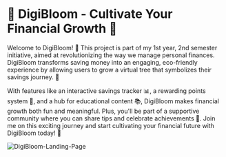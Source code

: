 # **🌱 DigiBloom - Cultivate Your Financial Growth 🌿**

Welcome to DigiBloom! 🌟 This project is part of my 1st year, 2nd semester initiative, aimed at revolutionizing the way we manage personal finances. DigiBloom transforms saving money into an engaging, eco-friendly experience by allowing users to grow a virtual tree that symbolizes their savings journey. 🌳

With features like an interactive savings tracker 📊, a rewarding points system 🏅, and a hub for educational content 📚, DigiBloom makes financial growth both fun and meaningful. Plus, you'll be part of a supportive community where you can share tips and celebrate achievements 🥳. Join me on this exciting journey and start cultivating your financial future with DigiBloom today! 🌟

![DigiBloom-Landing-Page](https://github.com/Jiwuuuu/DigiBloom/assets/142757244/b9681de2-d082-49e8-8e74-dd52a3dd2569)

